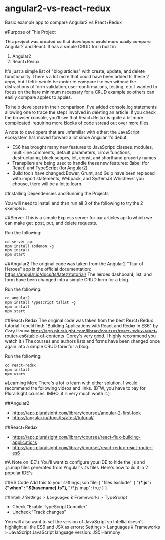 # angular2-vs-react-redux
Basic example app to compare Angular2 vs React+Redux


#Purpose of This Project

This project was created so that developers could more easily compare Angular2 and React. It has a simple CRUD form built in 
1. Angular2 
2. React+Redux 

It's just a simple list of "blog articles" with create, update, and delete functionality. There's a lot more that could have been added to these 2 apps, but I felt it would be easier to compare the two without the distractions of form validation, user-confirmations, testing, etc. I wanted to focus on the bare minimum necessary for a CRUD example so others can easily compare apples to apples.

To help developers in their comparison, I've added console.log statements allowing one to trace the steps involved in deleting an article. If you check the browser console, you'll see that React+Redux is quite a bit more complicated, requiring more blocks of code spread out over more files.

A note to developers that are unfamiliar with either: the JavaScript ecosystem has moved forward a lot since Angular 1's debut. 
- ES6 has brought many new features to JavaScript: classes, modules, multi-line comments, default parameters, arrow functions, destructuring, block scopes, let, const, and shorthand property names
- Transpilers are being used to handle these new features: Babel (for React) and TypeScript (for Angular2)
- Build tools have changed: Bower, Grunt, and Gulp have been replaced with import statements, Webpack, and SystemJS
Whichever you choose, there will be a lot to learn.



#Installing Dependencies and Running the Projects 

You will need to install and then run all 3 of the following to try the 2 examples.

##Server
This is a simple Express server for our articles api to which we can make get, post, put, and delete requests.

Run the following:
```
cd server-api
npm install nodemon -g 
npm install
npm start
```


##Angular2
The original code was taken from the Angular2 "Tour of Heroes" app in the official documentation:
https://angular.io/docs/ts/latest/tutorial/
The heroes dashboard, list, and form have been changed into a simple CRUD form for a blog.

Run the following:
```
cd angular2
npm install typescript tslint -g
npm install
npm start
```

##React+Redux
The original code was taken from the best React+Redux tutorial I could find:
"Building Applications with React and Redux in ES6" by Cory House
https://app.pluralsight.com/library/courses/react-redux-react-router-es6/table-of-contents
(Corey's very good. I highly recommend you watch it.)
The courses and authors lists and forms have been changed once again into a simple CRUD form for a blog.

Run the following:
```
cd react-redux
npm install
npm start
```



#Learning More
There's a lot to learn with either solution. I would recommend the following videos and links. (BTW, you have to pay for PluralSight courses. IMHO, it is very much worth it.)

##Angular2
- https://app.pluralsight.com/library/courses/angular-2-first-look
- https://angular.io/docs/ts/latest/tutorial/

##React+Redux
- https://app.pluralsight.com/library/courses/react-flux-building-applications 
- https://app.pluralsight.com/library/courses/react-redux-react-router-es6 



#A Note on IDE's 
You'll want to configure your IDE to hide the .js and .js.map files generated from Angular's .ts files. Here's how to do it in 2 popular IDE's.

##VS Code
Add this to your settings.json file:
{
    "files.exclude": {
        "**/*.js": {"when": "$(basename).ts"},
        "**/*.js.map": true
    }
}

##IntelliJ
Settings > Languages & Frameworks > TypeScript 
- Check "Enable TypeScript Compiler"
- Uncheck "Track changes"

You will also want to set the version of JavaScript so IntelliJ doesn't highlight all the ES6 and JSX as errors:
Settings > Languages & Frameworks > JavaScript
JavaScript language version: JSX Harmony 
